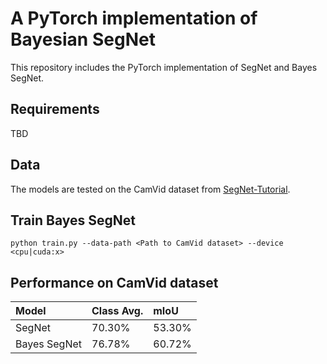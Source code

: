# A PyTorch implementation of Bayesian SegNet
This repository includes the PyTorch implementation of SegNet and Bayes SegNet.

## Requirements
TBD

## Data
The models are tested on the CamVid dataset from [SegNet-Tutorial](https://github.com/alexgkendall/SegNet-Tutorial).

## Train Bayes SegNet
```
python train.py --data-path <Path to CamVid dataset> --device <cpu|cuda:x>
```

## Performance on CamVid dataset
| Model | Class Avg. | mIoU |
|:------|:-----------|:-----|
| SegNet | 70.30% | 53.30% |
| Bayes SegNet | 76.78% | 60.72% |

